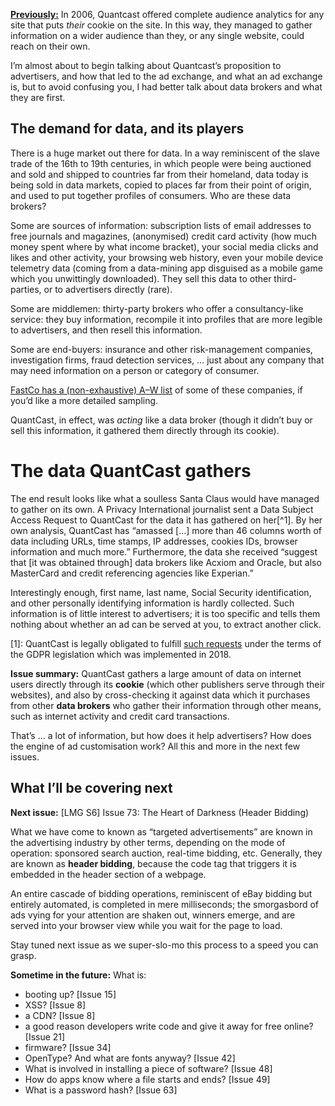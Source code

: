 [**Previously:**](https://buttondown.email/laymansguide/archive/) In 2006, Quantcast offered complete audience analytics for any site that puts _their_ cookie on the site. In this way, they managed to gather information on a wider audience than they, or any single website, could reach on their own.

I’m almost about to begin talking about Quantcast’s proposition to advertisers, and how that led to the ad exchange, and what an ad exchange is, but to avoid confusing you, I had better talk about data brokers and what they are first.

## The demand for data, and its players

There is a huge market out there for data. In a way reminiscent of the slave trade of the 16th to 19th centuries, in which people were being auctioned and sold and shipped to countries far from their homeland, data today is being sold in data markets, copied to places far from their point of origin, and used to put together profiles of consumers. Who are these data brokers?

Some are sources of information: subscription lists of email addresses to free journals and magazines, (anonymised) credit card activity (how much money spent where by what income bracket), your social media clicks and likes and other activity, your browsing web history, even your mobile device telemetry data (coming from a data-mining app disguised as a mobile game which you unwittingly downloaded). They sell this data to other third-parties, or to advertisers directly (rare).

Some are middlemen: thirty-party brokers who offer a consultancy-like service: they buy information, recompile it into profiles that are more legible to advertisers, and then resell this information.

Some are end-buyers: insurance and other risk-management companies, investigation firms, fraud detection services, … just about any company that may need information on a person or category of consumer.

[FastCo has a (non-exhaustive) A–W list](https://www.fastcompany.com/90310803/here-are-the-data-brokers-quietly-buying-and-selling-your-personal-information) of some of these companies, if you’d like a more detailed sampling.

QuantCast, in effect, was _acting_ like a data broker (though it didn’t buy or sell this information, it gathered them directly through its cookie).

# The data QuantCast gathers

The end result looks like what a soulless Santa Claus would have managed to gather on its own. A Privacy International journalist sent a Data Subject Access Request to QuantCast for the data it has gathered on her[^1]. By her own analysis, QuantCast has “amassed […] more than 46 columns worth of data including URLs, time stamps, IP addresses, cookies IDs, browser information and much more.” Furthermore, the data she received “suggest that [it was obtained through] data brokers like Acxiom and Oracle, but also MasterCard and credit referencing agencies like Experian.”

Interestingly enough, first name, last name, Social Security identification, and other personally identifying information is hardly collected. Such information is of little interest to advertisers; it is too specific and tells them nothing about whether an ad can be served at you, to extract another click.

[1]: QuantCast is legally obligated to fulfill [such requests](https://www.quantcast.com/privacy/data-subject-rights/) under the terms of the GDPR legislation which was implemented in 2018.

**Issue summary:** QuantCast gathers a large amount of data on internet users directly through its **cookie** (which other publishers serve through their websites), and also by cross-checking it against data which it purchases from other **data brokers** who gather their information through other means, such as internet activity and credit card transactions.

That’s … a lot of information, but how does it help advertisers? How does the engine of ad customisation work? All this and more in the next few issues.

## What I’ll be covering next

**Next issue:** [LMG S6] Issue 73: The Heart of Darkness (Header Bidding)

What we have come to known as “targeted advertisements” are known in the advertising industry by other terms, depending on the mode of operation: sponsored search auction, real-time bidding, etc. Generally, they are known as **header bidding**, because the code tag that triggers it is embedded in the header section of a webpage.

An entire cascade of bidding operations, reminiscent of eBay bidding but entirely automated, is completed in mere milliseconds; the smorgasbord of ads vying for your attention are shaken out, winners emerge, and are served into your browser view while you wait for the page to load.

Stay tuned next issue as we super-slo-mo this process to a speed you can grasp.

**Sometime in the future:** What is:

- booting up? [Issue 15]
- XSS? [Issue 8]
- a CDN? [Issue 8]
- a good reason developers write code and give it away for free online? [Issue 21]
- firmware? [Issue 34]
- OpenType? And what are fonts anyway? [Issue 42]
- What is involved in installing a piece of software? [Issue 48]
- How do apps know where a file starts and ends? [Issue 49]
- What is a password hash? [Issue 63]

